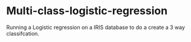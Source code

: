 # Multi-class-logistic-regression
Running a Logistic regression on a IRIS database to do a create a 3 way classifcation. 
